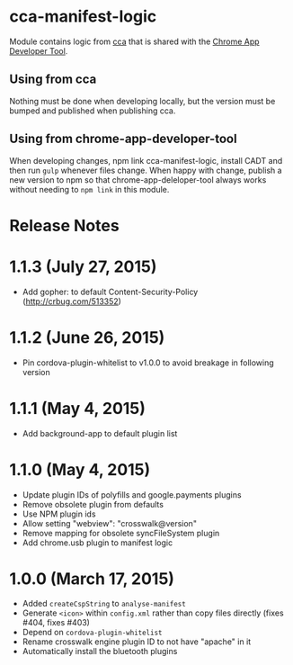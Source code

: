 # cca-manifest-logic

Module contains logic from [cca](https://www.npmjs.org/package/cca) that is
shared with the [Chrome App Developer Tool](https://github.com/MobileChromeApps/chrome-app-developer-tool/).

## Using from cca

Nothing must be done when developing locally, but the version must be bumped
and published when publishing cca.

## Using from chrome-app-developer-tool

When developing changes, npm link cca-manifest-logic, install CADT and then run `gulp`
whenever files change. When happy with change, publish a new version to npm so that
chrome-app-deleloper-tool always works without needing to `npm link` in this module.

# Release Notes

# 1.1.3 (July 27, 2015)
- Add gopher: to default Content-Security-Policy (http://crbug.com/513352)

# 1.1.2 (June 26, 2015)
* Pin cordova-plugin-whitelist to v1.0.0 to avoid breakage in following version

# 1.1.1 (May 4, 2015)
* Add background-app to default plugin list

# 1.1.0 (May 4, 2015)
* Update plugin IDs of polyfills and google.payments plugins
* Remove obsolete plugin from defaults
* Use NPM plugin ids
* Allow setting "webview": "crosswalk@version"
* Remove mapping for obsolete syncFileSystem plugin
* Add chrome.usb plugin to manifest logic

# 1.0.0 (March 17, 2015)
* Added `createCspString` to `analyse-manifest`
* Generate `<icon>` within `config.xml` rather than copy files directly (fixes #404, fixes #403)
* Depend on `cordova-plugin-whitelist`
* Rename crosswalk engine plugin ID to not have "apache" in it
* Automatically install the bluetooth plugins
